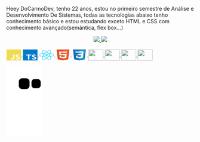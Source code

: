 Heey DoCarmoDev, tenho 22 anos, estou no primeiro semestre de Análise e Desenvolvimento De Sistemas, todas as tecnologias abaixo tenho conhecimento básico e estou estudando exceto HTML e CSS com conhecimento avançado(semântica, flex box...)

<div align="center">
  <a href="https://github.com/DoCarmoD">
  <img height="180em" src="https://github-readme-stats.vercel.app/api?username=DoCarmoD&show_icons=true&theme=algolia&include_all_commits=true&count_private=true"/>
  <img height="180em" src="https://github-readme-stats.vercel.app/api/top-langs/?username=DoCarmoD&layout=compact&langs_count=7&theme=algolia"/>
</div>
  
  <div style="display: inline_block"><br>
  <img align="center" height="30" width="40" src="https://raw.githubusercontent.com/devicons/devicon/master/icons/javascript/javascript-plain.svg">
    
    
  <img align="center" height="30" width="40" src="https://raw.githubusercontent.com/devicons/devicon/master/icons/typescript/typescript-plain.svg">
    
    
  <img align="center"  height="30" width="40" src="https://raw.githubusercontent.com/devicons/devicon/master/icons/react/react-original.svg">
    
  <img align="center"  height="30" width="40" src="https://raw.githubusercontent.com/devicons/devicon/master/icons/html5/html5-original.svg">
  <img align="center"  height="30" width="40" src="https://raw.githubusercontent.com/devicons/devicon/master/icons/css3/css3-original.svg">
  <img align="center"  height="30" width="40" src="https://cdn.jsdelivr.net/gh/devicons/devicon/icons/bootstrap/bootstrap-original.svg">
  <img align="center"  height="30" width="40" src="https://cdn.jsdelivr.net/gh/devicons/devicon/icons/angularjs/angularjs-original.svg">
  <img align="center"  height="30" width="40" src="https://cdn.jsdelivr.net/gh/devicons/devicon/icons/jquery/jquery-plain.svg">
  <img align="center"  height="30" width="40" src="https://cdn.jsdelivr.net/gh/devicons/devicon/icons/nodejs/nodejs-plain.svg">
   

</div>
  
   ![Snake animation](https://github.com/DoCarmoD/DoCarmoD/blob/output/github-contribution-grid-snake.svg)
